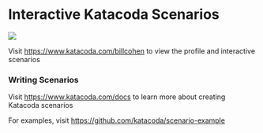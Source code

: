 # Interactive Katacoda Scenarios

[![](http://shields.katacoda.com/katacoda/billcohen/count.svg)](https://www.katacoda.com/billcohen "Get your profile on Katacoda.com")

Visit https://www.katacoda.com/billcohen to view the profile and interactive scenarios

### Writing Scenarios
Visit https://www.katacoda.com/docs to learn more about creating Katacoda scenarios

For examples, visit https://github.com/katacoda/scenario-example
